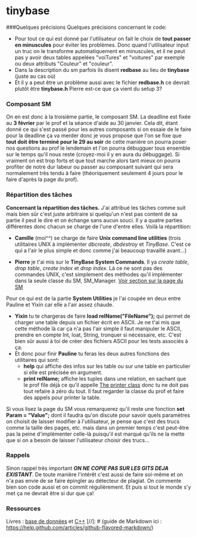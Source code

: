 tinybase
========

###Quelques précisions
Quelques précisions concernant le code:
* Pour tout ce qui est donné par l'utilisateur on fait le choix de **tout passer en minuscules** pour éviter les problèmes. Donc quand l'utilisateur input un truc on le transforme automatiquement en minuscules, et il ne peut pas y avoir deux tables appelées "voiTures" et "voitures" par exemple ou deux attributs "Couleur" et "couleur".
* Dans la description du sm parfois ils disent **redbase** au lieu de **tinybase** (juste au cas où)
* Et il y a peut être un problème aussi avec le fichier **redbase.h** ce devrait plutôt être **tinybase.h** Pierre est-ce que ça vient du setup 3?

### Composant SM
On en est donc à la troisième partie, le composant SM. La deadline est fixée au **3 février** par le prof et la séance d'aide au 30 janvier. Cela dit, étant donné ce qui s'est passé pour les autres composants si on essaie de le faire pour la deadline ça va merder donc je vous propose que l'on se fixe que **tout doit être terminé pour le 29 au soir** de cette manière on pourra poser nos questions au prof le lendemain et l'on pourra débugguer tous ensemble sur le temps qu'il nous reste (croyez-moi il y en aura du débuggage). Si vraiment on est trop forts et que tout marche alors tant mieux on pourra profiter de notre dur labeur ou passer au composant suivant qui sera normalement très tendu à faire (théoriquement seulement 4 jours pour le faire d'après la page du prof).

### Répartition des tâches
**Concernant la répartition des tâches.** J'ai attribué les tâches comme suit mais bien sûr c'est juste arbitraire si quelqu'un n'est pas content de sa partie il peut le dire et on échange sans aucun souci. Il y a quatre parties différentes donc chacun se charge de l'une d'entre elles. Voilà la répartition:

* **Camille** (moi^^) se charge de faire **Unix command line utilities** (trois utilitaires UNIX à implémenter *dbcreate*, *dbdestroy* et *TinyBase*. C'est ce qui a l'air le plus simple et donc comme j'ai beaucoup travaillé avant...)

* **Pierre** je t'ai mis sur le **TinyBase System Commands**. Il ya *create table*, *drop table*, *create index* et *drop index*. Là ce ne sont pas des commandes UNIX, c'est simplement des méthodes qu'il implémenter dans la seule classe du SM, SM_Manager. [Voir section sur la page du SM](http://www.infres.enst.fr/~griesner/tinybase/sm.html#system)

Pour ce qui est de la partie **System Utilities** je l'ai coupée en deux entre Pauline et Yixin car elle a l'air assez chaude.
* **Yixin** tu te chargeras de faire **load relName("FileName");** qui permet de charger une table depuis un fichier écrit en ASCII. Je ne t'ai mis que cette méthode là car ça n'a pas l'air simple il faut manipuler le ASCII, prendre en compte Int, loat, String, tronquer si nécessaire, etc. C'est bien sûr aussi à toi de créer des fichiers ASCII pour les tests associés à ça.
* Et donc pour finir **Pauline** tu feras les deux autres fonctions des utilitaires qui sont:
  * **help** qui affiche des infos sur les table ou sur une table en particulier si elle est précisée en argument.
  * **print relName;** affiche les tuples dans une relation, en sachant que le prof file déjà ce qu'il appelle [The printer class](http://www.infres.enst.fr/~griesner/tinybase/sm.html#printer) donc tu ne doit pas tout refaire à zéro du tout. Il faut regarder la classe du prof et faire des appels pour printer la table.

Si vous lisez la page du SM vous remarquerez qu'il reste une fonction **set Param = "Value";** dont il faudra qu'on discute pour savoir quels paramètres on choisit de laisser modifier à l'utilisateur, je pense que c'est des trucs comme la taille des pages, etc. mais dans un premier temps c'est peut-être pas la peine d'implémenter celle-là puisqu'il est marqué qu'ils ne la mette que si on a besoin de laisser l'utilisateur choisir des trucs...

### Rappels
Sinon rappel très important ***ON NE COPIE PAS SUR LES GITS DEJA EXISTANT***. De toute manière l'intérêt c'est aussi de faire soi-même et on n'a pas envie de se faire épingler au détecteur de plagiat. On commente bien son code aussi et on commit régulièrement. Et puis si tout le monde s'y met ça ne devrait être si dur que ça!

### Ressources
Livres : [base de données](http://libgen.org/book/index.php?md5=E60B59A176028E4C66E2C42265A06427) et [C++](libgen.org/get.php?md5=2c10708a8337097ada6a36dc5b0efd24)
[//]: # (guide de Markdown ici : https://help.github.com/articles/github-flavored-markdown/)
